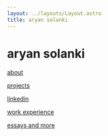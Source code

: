 ```yaml
---
layout: ../layouts/Layout.astro
title: aryan solanki
---
```

<!-- Markdown Preview - https://dillinger.io/ -->

# aryan solanki
<p>
  
</p>

[about](/about)

[projects](/project)

[linkedin](https://www.linkedin.com/in/aryan-solanki-ai/)

[work experience](/work_exp)

[essays and more](https://aryanoutwits.notion.site/Personal-website-dcea590ec3cd4bdc9a3e3ff49df2c8c0)
